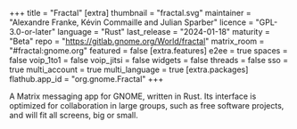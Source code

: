 +++
title = "Fractal"
[extra]
thumbnail = "fractal.svg"
maintainer = "Alexandre Franke, Kévin Commaille and Julian Sparber"
licence = "GPL-3.0-or-later"
language = "Rust"
last_release = "2024-01-18"
maturity = "Beta"
repo = "https://gitlab.gnome.org/World/fractal"
matrix_room = "#fractal:gnome.org"
featured = false
[extra.features]
e2ee = true
spaces = false
voip_1to1 = false
voip_jitsi = false
widgets = false
threads = false
sso = true
multi_account = true
multi_language = true
[extra.packages]
flathub.app_id = "org.gnome.Fractal"
+++

A Matrix messaging app for GNOME, written in Rust. Its interface is optimized for collaboration in large groups, such as free software projects, and will fit all screens, big or small.
